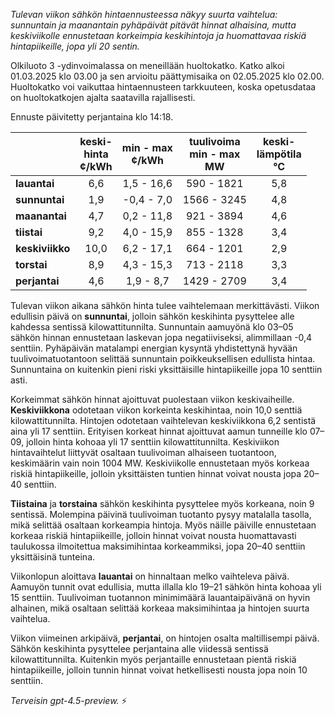 *Tulevan viikon sähkön hintaennusteessa näkyy suurta vaihtelua: sunnuntain ja maanantain pyhäpäivät pitävät hinnat alhaisina, mutta keskiviikolle ennustetaan korkeimpia keskihintoja ja huomattavaa riskiä hintapiikeille, jopa yli 20 sentin.*

Olkiluoto 3 -ydinvoimalassa on meneillään huoltokatko. Katko alkoi 01.03.2025 klo 03.00 ja sen arvioitu päättymisaika on 02.05.2025 klo 02.00. Huoltokatko voi vaikuttaa hintaennusteen tarkkuuteen, koska opetusdataa on huoltokatkojen ajalta saatavilla rajallisesti.

Ennuste päivitetty perjantaina klo 14:18.

|              | keski-<br>hinta<br>¢/kWh | min - max<br>¢/kWh | tuulivoima<br>min - max<br>MW | keski-<br>lämpötila<br>°C |
|:-------------|:----------------:|:----------------:|:-------------:|:-------------:|
| **lauantai** |        6,6       |      1,5 - 16,6      |      590 - 1821     |      5,8      |
| **sunnuntai**|        1,9       |     -0,4 - 7,0       |     1566 - 3245     |      4,8      |
| **maanantai**|        4,7       |      0,2 - 11,8      |      921 - 3894     |      4,6      |
| **tiistai**  |        9,2       |      4,0 - 15,9      |      855 - 1328     |      3,4      |
| **keskiviikko**|     10,0       |      6,2 - 17,1      |      664 - 1201     |      2,9      |
| **torstai**  |        8,9       |      4,3 - 15,3      |      713 - 2118     |      3,3      |
| **perjantai**|        4,6       |      1,9 - 8,7       |     1429 - 2709     |      3,4      |

Tulevan viikon aikana sähkön hinta tulee vaihtelemaan merkittävästi. Viikon edullisin päivä on **sunnuntai**, jolloin sähkön keskihinta pysyttelee alle kahdessa sentissä kilowattitunnilta. Sunnuntain aamuyönä klo 03–05 sähkön hinnan ennustetaan laskevan jopa negatiiviseksi, alimmillaan -0,4 senttiin. Pyhäpäivän matalampi energian kysyntä yhdistettynä hyvään tuulivoimatuotantoon selittää sunnuntain poikkeuksellisen edullista hintaa. Sunnuntaina on kuitenkin pieni riski yksittäisille hintapiikeille jopa 10 senttiin asti.

Korkeimmat sähkön hinnat ajoittuvat puolestaan viikon keskivaiheille. **Keskiviikkona** odotetaan viikon korkeinta keskihintaa, noin 10,0 senttiä kilowattitunnilta. Hintojen odotetaan vaihtelevan keskiviikkona 6,2 sentistä aina yli 17 senttiin. Erityisen korkeat hinnat ajoittuvat aamun tunneille klo 07–09, jolloin hinta kohoaa yli 17 senttiin kilowattitunnilta. Keskiviikon hintavaihtelut liittyvät osaltaan tuulivoiman alhaiseen tuotantoon, keskimäärin vain noin 1004 MW. Keskiviikolle ennustetaan myös korkeaa riskiä hintapiikeille, jolloin yksittäisten tuntien hinnat voivat nousta jopa 20–40 senttiin.

**Tiistaina** ja **torstaina** sähkön keskihinta pysyttelee myös korkeana, noin 9 sentissä. Molempina päivinä tuulivoiman tuotanto pysyy matalalla tasolla, mikä selittää osaltaan korkeampia hintoja. Myös näille päiville ennustetaan korkeaa riskiä hintapiikeille, jolloin hinnat voivat nousta huomattavasti taulukossa ilmoitettua maksimihintaa korkeammiksi, jopa 20–40 senttiin yksittäisinä tunteina.

Viikonlopun aloittava **lauantai** on hinnaltaan melko vaihteleva päivä. Aamuyön tunnit ovat edullisia, mutta illalla klo 19–21 sähkön hinta kohoaa yli 15 senttiin. Tuulivoiman tuotannon minimimäärä lauantaipäivänä on hyvin alhainen, mikä osaltaan selittää korkeaa maksimihintaa ja hintojen suurta vaihtelua.

Viikon viimeinen arkipäivä, **perjantai**, on hintojen osalta maltillisempi päivä. Sähkön keskihinta pysyttelee perjantaina alle viidessä sentissä kilowattitunnilta. Kuitenkin myös perjantaille ennustetaan pientä riskiä hintapiikeille, jolloin tunnin hinnat voivat hetkellisesti nousta jopa noin 10 senttiin.

*Terveisin gpt-4.5-preview.* ⚡
